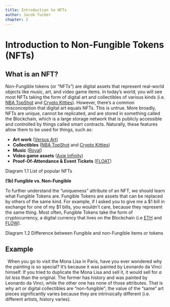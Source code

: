```yaml
---
title: Introduction to NFTs
author: Jacob Tucker
chapter: 2
---
```


# Introduction to Non-Fungible Tokens (NFTs)

## What is an NFT?

Non-Fungible tokens (or “NFTs”) are digital assets that represent real-world objects like music, art, and video game items. In today’s world, you will see most NFTs taking the form of digital art and collectibles of various kinds (i.e. [NBA TopShot](https://nbatopshot.com/) and [Crypto Kitties](https://www.cryptokitties.co/)). However, there’s a common misconception that digital art equals NFTs. This is untrue. More broadly, NFTs are unique, cannot be replicated, and are stored in something called the Blockchain, which is a large storage network that is publicly accessible and controlled by things called smart contracts. Naturally, these features allow them to be used for things, such as:

- **Art work** ([Versus Art](https://www.versus.auction/))
- **Collectibles** ([NBA TopShot](https://nbatopshot.com/) and [Crypto Kitties](https://www.cryptokitties.co/))
- **Music** ([Royal](https://royal.io/))
- **Video game assets** ([Axie Infinity](https://axieinfinity.com/))
- **Proof-Of-Attendance & Event Tickets** ([FLOAT](https://floats.city))

Diagram 1.1 List of popular NFTs

**(1b) Fungible vs. Non-Fungible**

To further understand the “uniqueness” attribute of an NFT, we should learn what Fungible Tokens are. Fungible Tokens are assets that can be replaced by others of the same kind. For example, if I asked you to give me a $1 bill in exchange for one of my $1 bills, you wouldn’t care, because they represent the same thing. Most often, Fungible Tokens take the form of cryptocurrency, a digital currency that lives on the Blockchain (i.e [ETH](https://www.coindesk.com/price/ethereum/) and [FLOW](https://coinmarketcap.com/currencies/flow/)).

DIagram 1.2 Difference between Fungible and non-Fungible items or tokens

## Example

` `When you go to visit the Mona Lisa in Paris, have you ever wondered why the painting is so special? It’s because it was painted by Leonardo da Vinci himself. If you tried to duplicate the Mona Lisa and sell it, it would sell for _a lot less_ than the original. The former has history and was painted by Leonardo da Vinci, while the other one has none of those attributes. That is why art or digital collectibles are “non-fungible”; the value of the “same” art pieces significantly varies because they are intrinsically different (i.e. different artists, history varies).
